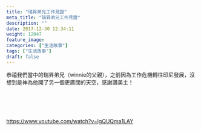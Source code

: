 ```yaml
---
title: "瑞昇弟兄工作見證"
meta_title: "瑞昇弟兄工作見證"
description: ""
date: 2017-12-30 12:34:11
weight: 12047
feature_image: 
categories: ["生活故事"]
tags: ["生活故事"]
draft: false
---
```


恭禧我們當中的瑞昇弟兄（winnie的父親），之前因為工作危機轉往印尼發展，沒想到是神為他開了另一個更廣闊的天空，感謝讚美主！<br />
<br />
&nbsp;<br />
<br />
&nbsp;<br />
<br />
https://www.youtube.com/watch?v=lgQUQma1LAY
        